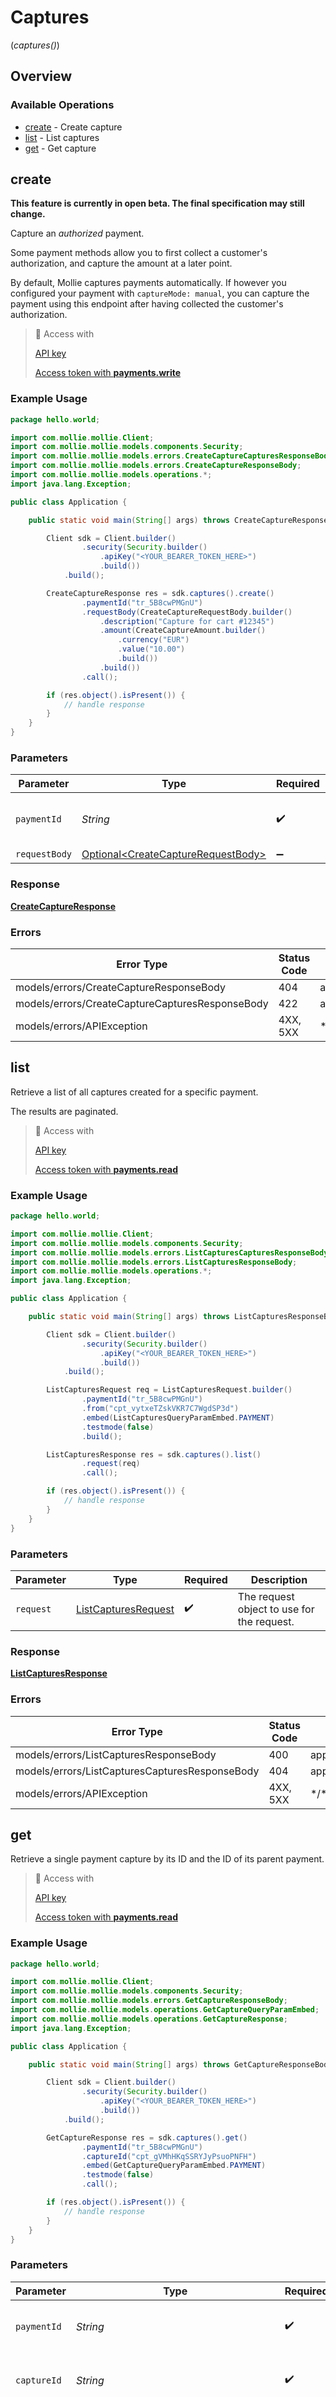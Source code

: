 # Captures
(*captures()*)

## Overview

### Available Operations

* [create](#create) - Create capture
* [list](#list) - List captures
* [get](#get) - Get capture

## create

**This feature is currently in open beta. The final specification may still change.**

Capture an *authorized* payment.

Some payment methods allow you to first collect a customer's authorization, and capture the amount at a later point.

By default, Mollie captures payments automatically. If however you configured your payment with `captureMode: manual`, you can capture the payment using this endpoint after having collected the customer's authorization.

> 🔑 Access with
>
> [API key](/reference/authentication)
>
> [Access token with **payments.write**](/reference/authentication)

### Example Usage

```java
package hello.world;

import com.mollie.mollie.Client;
import com.mollie.mollie.models.components.Security;
import com.mollie.mollie.models.errors.CreateCaptureCapturesResponseBody;
import com.mollie.mollie.models.errors.CreateCaptureResponseBody;
import com.mollie.mollie.models.operations.*;
import java.lang.Exception;

public class Application {

    public static void main(String[] args) throws CreateCaptureResponseBody, CreateCaptureCapturesResponseBody, Exception {

        Client sdk = Client.builder()
                .security(Security.builder()
                    .apiKey("<YOUR_BEARER_TOKEN_HERE>")
                    .build())
            .build();

        CreateCaptureResponse res = sdk.captures().create()
                .paymentId("tr_5B8cwPMGnU")
                .requestBody(CreateCaptureRequestBody.builder()
                    .description("Capture for cart #12345")
                    .amount(CreateCaptureAmount.builder()
                        .currency("EUR")
                        .value("10.00")
                        .build())
                    .build())
                .call();

        if (res.object().isPresent()) {
            // handle response
        }
    }
}
```

### Parameters

| Parameter                                                                                  | Type                                                                                       | Required                                                                                   | Description                                                                                | Example                                                                                    |
| ------------------------------------------------------------------------------------------ | ------------------------------------------------------------------------------------------ | ------------------------------------------------------------------------------------------ | ------------------------------------------------------------------------------------------ | ------------------------------------------------------------------------------------------ |
| `paymentId`                                                                                | *String*                                                                                   | :heavy_check_mark:                                                                         | Provide the ID of the related payment.                                                     | tr_5B8cwPMGnU                                                                              |
| `requestBody`                                                                              | [Optional\<CreateCaptureRequestBody>](../../models/operations/CreateCaptureRequestBody.md) | :heavy_minus_sign:                                                                         | N/A                                                                                        |                                                                                            |

### Response

**[CreateCaptureResponse](../../models/operations/CreateCaptureResponse.md)**

### Errors

| Error Type                                      | Status Code                                     | Content Type                                    |
| ----------------------------------------------- | ----------------------------------------------- | ----------------------------------------------- |
| models/errors/CreateCaptureResponseBody         | 404                                             | application/hal+json                            |
| models/errors/CreateCaptureCapturesResponseBody | 422                                             | application/hal+json                            |
| models/errors/APIException                      | 4XX, 5XX                                        | \*/\*                                           |

## list

Retrieve a list of all captures created for a specific payment.

The results are paginated.

> 🔑 Access with
>
> [API key](/reference/authentication)
>
> [Access token with **payments.read**](/reference/authentication)

### Example Usage

```java
package hello.world;

import com.mollie.mollie.Client;
import com.mollie.mollie.models.components.Security;
import com.mollie.mollie.models.errors.ListCapturesCapturesResponseBody;
import com.mollie.mollie.models.errors.ListCapturesResponseBody;
import com.mollie.mollie.models.operations.*;
import java.lang.Exception;

public class Application {

    public static void main(String[] args) throws ListCapturesResponseBody, ListCapturesCapturesResponseBody, Exception {

        Client sdk = Client.builder()
                .security(Security.builder()
                    .apiKey("<YOUR_BEARER_TOKEN_HERE>")
                    .build())
            .build();

        ListCapturesRequest req = ListCapturesRequest.builder()
                .paymentId("tr_5B8cwPMGnU")
                .from("cpt_vytxeTZskVKR7C7WgdSP3d")
                .embed(ListCapturesQueryParamEmbed.PAYMENT)
                .testmode(false)
                .build();

        ListCapturesResponse res = sdk.captures().list()
                .request(req)
                .call();

        if (res.object().isPresent()) {
            // handle response
        }
    }
}
```

### Parameters

| Parameter                                                             | Type                                                                  | Required                                                              | Description                                                           |
| --------------------------------------------------------------------- | --------------------------------------------------------------------- | --------------------------------------------------------------------- | --------------------------------------------------------------------- |
| `request`                                                             | [ListCapturesRequest](../../models/operations/ListCapturesRequest.md) | :heavy_check_mark:                                                    | The request object to use for the request.                            |

### Response

**[ListCapturesResponse](../../models/operations/ListCapturesResponse.md)**

### Errors

| Error Type                                     | Status Code                                    | Content Type                                   |
| ---------------------------------------------- | ---------------------------------------------- | ---------------------------------------------- |
| models/errors/ListCapturesResponseBody         | 400                                            | application/hal+json                           |
| models/errors/ListCapturesCapturesResponseBody | 404                                            | application/hal+json                           |
| models/errors/APIException                     | 4XX, 5XX                                       | \*/\*                                          |

## get

Retrieve a single payment capture by its ID and the ID of its parent payment.

> 🔑 Access with
>
> [API key](/reference/authentication)
>
> [Access token with **payments.read**](/reference/authentication)

### Example Usage

```java
package hello.world;

import com.mollie.mollie.Client;
import com.mollie.mollie.models.components.Security;
import com.mollie.mollie.models.errors.GetCaptureResponseBody;
import com.mollie.mollie.models.operations.GetCaptureQueryParamEmbed;
import com.mollie.mollie.models.operations.GetCaptureResponse;
import java.lang.Exception;

public class Application {

    public static void main(String[] args) throws GetCaptureResponseBody, Exception {

        Client sdk = Client.builder()
                .security(Security.builder()
                    .apiKey("<YOUR_BEARER_TOKEN_HERE>")
                    .build())
            .build();

        GetCaptureResponse res = sdk.captures().get()
                .paymentId("tr_5B8cwPMGnU")
                .captureId("cpt_gVMhHKqSSRYJyPsuoPNFH")
                .embed(GetCaptureQueryParamEmbed.PAYMENT)
                .testmode(false)
                .call();

        if (res.object().isPresent()) {
            // handle response
        }
    }
}
```

### Parameters

| Parameter                                                                                                                                                                                                                                                                                                                                                                              | Type                                                                                                                                                                                                                                                                                                                                                                                   | Required                                                                                                                                                                                                                                                                                                                                                                               | Description                                                                                                                                                                                                                                                                                                                                                                            | Example                                                                                                                                                                                                                                                                                                                                                                                |
| -------------------------------------------------------------------------------------------------------------------------------------------------------------------------------------------------------------------------------------------------------------------------------------------------------------------------------------------------------------------------------------- | -------------------------------------------------------------------------------------------------------------------------------------------------------------------------------------------------------------------------------------------------------------------------------------------------------------------------------------------------------------------------------------- | -------------------------------------------------------------------------------------------------------------------------------------------------------------------------------------------------------------------------------------------------------------------------------------------------------------------------------------------------------------------------------------- | -------------------------------------------------------------------------------------------------------------------------------------------------------------------------------------------------------------------------------------------------------------------------------------------------------------------------------------------------------------------------------------- | -------------------------------------------------------------------------------------------------------------------------------------------------------------------------------------------------------------------------------------------------------------------------------------------------------------------------------------------------------------------------------------- |
| `paymentId`                                                                                                                                                                                                                                                                                                                                                                            | *String*                                                                                                                                                                                                                                                                                                                                                                               | :heavy_check_mark:                                                                                                                                                                                                                                                                                                                                                                     | Provide the ID of the related payment.                                                                                                                                                                                                                                                                                                                                                 | tr_5B8cwPMGnU                                                                                                                                                                                                                                                                                                                                                                          |
| `captureId`                                                                                                                                                                                                                                                                                                                                                                            | *String*                                                                                                                                                                                                                                                                                                                                                                               | :heavy_check_mark:                                                                                                                                                                                                                                                                                                                                                                     | Provide the ID of the related capture.                                                                                                                                                                                                                                                                                                                                                 | cpt_gVMhHKqSSRYJyPsuoPNFH                                                                                                                                                                                                                                                                                                                                                              |
| `embed`                                                                                                                                                                                                                                                                                                                                                                                | [Optional\<GetCaptureQueryParamEmbed>](../../models/operations/GetCaptureQueryParamEmbed.md)                                                                                                                                                                                                                                                                                           | :heavy_minus_sign:                                                                                                                                                                                                                                                                                                                                                                     | This endpoint allows you to embed additional resources via the `embed` query string parameter.                                                                                                                                                                                                                                                                                         | payment                                                                                                                                                                                                                                                                                                                                                                                |
| `testmode`                                                                                                                                                                                                                                                                                                                                                                             | *JsonNullable\<Boolean>*                                                                                                                                                                                                                                                                                                                                                               | :heavy_minus_sign:                                                                                                                                                                                                                                                                                                                                                                     | Most API credentials are specifically created for either live mode or test mode. In those cases the `testmode` query parameter can be omitted. For organization-level credentials such as OAuth access tokens, you can enable test mode by setting the `testmode` query parameter to `true`.<br/><br/>Test entities cannot be retrieved when the endpoint is set to live mode, and vice versa. | false                                                                                                                                                                                                                                                                                                                                                                                  |

### Response

**[GetCaptureResponse](../../models/operations/GetCaptureResponse.md)**

### Errors

| Error Type                           | Status Code                          | Content Type                         |
| ------------------------------------ | ------------------------------------ | ------------------------------------ |
| models/errors/GetCaptureResponseBody | 404                                  | application/hal+json                 |
| models/errors/APIException           | 4XX, 5XX                             | \*/\*                                |